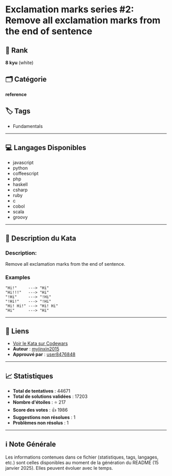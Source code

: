 # Exclamation marks series #2: Remove all exclamation marks from the end of sentence

## 🏅 Rank
**8 kyu** (white)

## 🗂️ Catégorie
**reference**

## 🏷️ Tags
- Fundamentals

---

## 💻 Langages Disponibles
- javascript
- python
- coffeescript
- php
- haskell
- csharp
- ruby
- c
- cobol
- scala
- groovy

---

## 📜 Description du Kata

### Description:

Remove all exclamation marks from the end of sentence.

### Examples

```
"Hi!"     ---> "Hi"
"Hi!!!"   ---> "Hi"
"!Hi"     ---> "!Hi"
"!Hi!"    ---> "!Hi"
"Hi! Hi!" ---> "Hi! Hi"
"Hi"      ---> "Hi"
```


---

## 🔗 Liens
- [Voir le Kata sur Codewars](https://www.codewars.com/kata/57faece99610ced690000165)
- **Auteur** : [myjinxin2015](https://www.codewars.com/users/myjinxin2015)
- **Approuvé par** : [user8476848](https://www.codewars.com/users/user8476848)

---

## 📈 Statistiques
- **Total de tentatives** : 44671
- **Total de solutions validées** : 17203
- **Nombre d'étoiles** : ⭐ 217
- **Score des votes** : 👍 1986
- **Suggestions non résolues** : 1
- **Problèmes non résolus** : 1

---

## ℹ️ Note Générale
Les informations contenues dans ce fichier (statistiques, tags, langages, etc.) sont celles disponibles au moment de la génération du README (15 janvier 2025). Elles peuvent évoluer avec le temps.
